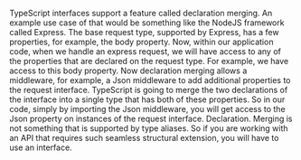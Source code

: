 TypeScript interfaces support a feature called declaration merging.
An example use case of that would be something like the NodeJS framework called Express.
The base request type, supported by Express, has a few properties, for example, the body property.
Now, within our application code, when we handle an express request, we will have access to any of
the properties that are declared on the request type.
For example, we have access to this body property.
Now declaration merging allows a middleware, for example, a Json middleware to add additional properties
to the request interface.
TypeScript is going to merge the two declarations of the interface into a single type that has both
of these properties.
So in our code, simply by importing the Json middleware, you will get access to the Json property
on instances of the request interface.
Declaration.
Merging is not something that is supported by type aliases.
So if you are working with an API that requires such seamless structural extension, you will have to
use an interface.
